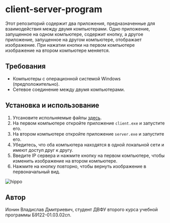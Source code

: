 # client-server-program

  Этот репозиторий содержит два приложения, предназначенные для взаимодействия между двумя компьютерами. Одно приложение, запущенное на одном компьютере, содержит кнопку, а другое приложение, запущенное на другом компьютере, отображает изображение. При нажатии кнопки на первом компьютере изображение на втором компьютере меняется.

## Требования

- Компьютеры с операционной системой Windows (предположительно).
- Сетевое соединение между двумя компьютерами.

## Установка и использование

1. Утсановите испольняемые файлы [здесь](https://github.com/VladIonin/client-server-program/releases).
2. На первом компьютере откройте приложение `client.exe` и запустите его.
3. На втором компьютере откройте приложение `server.exe` и запустите его.
4. Убедитесь, что оба компьютера находятся в одной локальной сети и имеют доступ друг к другу.
5. Введите IP сервера и нажмите кнопку на первом компьютере, чтобы изменить изображение на втором компьютере.
6. Нажмите на кнопку повторно, чтобы вернуть изображение в первоначальный вид.

![hippo](https://media.giphy.com/media/v1.Y2lkPTc5MGI3NjExYm4zbjlobGg3Mmpkc2Y2ZnowaDJ3Z3RwbXdmNW9ncDZ0eGliMmRmMiZlcD12MV9pbnRlcm5hbF9naWZfYnlfaWQmY3Q9Zw/4K73mXvhbcZ1gbziji/source.gif)

## Автор

Ионин Владислав Дмитриевич, студент ДВФУ второго курса учебной программы Б9122-01.03.02сп.
